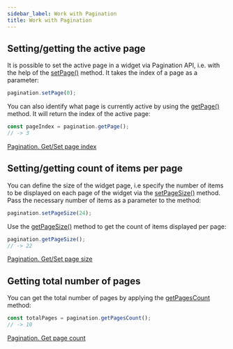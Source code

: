 ```yaml
---
sidebar_label: Work with Pagination
title: Work with Pagination
---          
```



Setting/getting the active page
--------------------------

It is possible to set the active page in a widget via Pagination API, i.e. with the help of the [setPage()](pagination/api/pagination_setpage_method.md) method. It takes the index of a page as a parameter:

~~~js
pagination.setPage(0);
~~~

You can also identify what page is currently active by using the [getPage()](pagination/api/pagination_getpage_method.md) method. It will return the index of the active page:

~~~js
const pageIndex = pagination.getPage();
// -> 3
~~~

[Pagination. Get/Set page index](https://snippet.dhtmlx.com/qepjgf7h)

Setting/getting count of items per page
-----------------------------------------

You can define the size of the widget page, i.e specify the number of items to be displayed on each page of the widget via the [setPageSize()](pagination/api/pagination_setpagesize_method.md) method. Pass the necessary number of items as a parameter to the method:

~~~js
pagination.setPageSize(24);
~~~

Use the [getPageSize()](pagination/api/pagination_getpagesize_method.md) method to get the count of items displayed per page:

~~~js
pagination.getPageSize();
// -> 22
~~~

[Pagination. Get/Set page size](https://snippet.dhtmlx.com/9u3gsyd4)

Getting total number of pages
-------------------------------

You can get the total number of pages by applying the [getPagesCount](pagination/api/pagination_getpagescount_method.md) method:

~~~js
const totalPages = pagination.getPagesCount();
// -> 10
~~~

[Pagination. Get page count](https://snippet.dhtmlx.com/k5j6acc5)